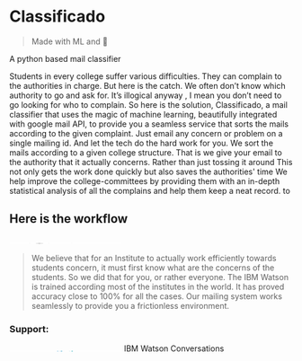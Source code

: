 

# Classificado 

>Made with ML and :snake:

A python based mail classifier 

Students in every college suffer various difficulties. They can complain to the authorities in charge. But here is the catch. We often don’t know which authority to go and ask for. It’s illogical anyway , I mean you don’t need to go looking for who to complain.
So here is the solution, Classificado, a mail classifier that uses the magic of machine learning, beautifully integrated with google mail API, to provide you a seamless service that sorts the mails according to the given complaint.
Just email any concern or problem on a single mailing id. And let the tech do the hard work for you. We sort the mails according to a given college structure. That is we give your email to the authority that it actually concerns. Rather than just tossing it around
This not only gets the work done quickly but also saves the authorities' time 
We help improve the college-committees by providing them with an in-depth statistical analysis of all the complains and help them keep a neat record.
to 


## Here is the workflow
<img src="workflow.png" alt="Drawing" style="width: 200px;height: 1px;align: center;"/>

>We believe that for an Institute to actually work efficiently towards students concern, it must first know what are the concerns of the students. So we did that for you, or rather everyone. The IBM Watson is trained according most of the institutes in the world. It has proved accuracy close to 100% for all the cases. Our mailing system works seamlessly to provide you a frictionless environment. 

### Support: 

<img src="ibm.png" alt="Drawing" style="width: 200px;height: 1px;align: left;"/>
IBM Watson Conversations
